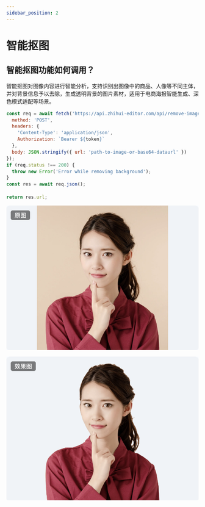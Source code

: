 ```yaml
---
sidebar_position: 2
---
```


# 智能抠图

## 智能抠图功能如何调用？

智能抠图对图像内容进行智能分析，支持识别出图像中的商品、人像等不同主体，并对背景信息予以去除，生成透明背景的图片素材，适用于电商海报智能生成、深色模式适配等场景。

```jsx
const req = await fetch('https://api.zhihui-editor.com/api/remove-image-background', {
  method: 'POST',
  headers: {
    'Content-Type': 'application/json',
    Authorization: `Bearer ${token}`
  },
  body: JSON.stringify({ url: 'path-to-image-or-base64-dataurl' })
});
if (req.status !== 200) {
  throw new Error('Error while removing background');
}
const res = await req.json();

return res.url;
```

![原图](./img/origin_img2.png)

![原图](./img/new_img2.png)
